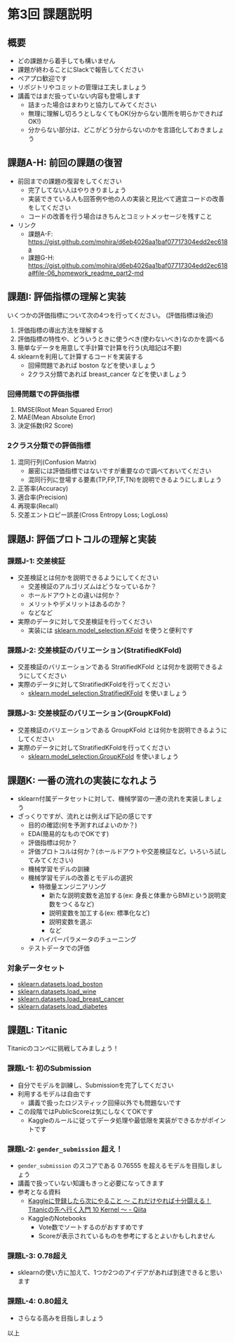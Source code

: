 第3回 課題説明
===================

## 概要
- どの課題から着手しても構いません
- 課題が終わることにSlackで報告してください
- ペアプロ歓迎です
- リポジトリやコミットの管理は工夫しましょう
- 講義ではまだ扱っていない内容も登場します
    - 詰まった場合はまわりと協力してみてください
    - 無理に理解し切ろうとしなくてもOK(分からない箇所を明らかできればOK!)
    - 分からない部分は、どこがどう分からないのかを言語化しておきましょう

## 課題A-H: 前回の課題の復習
- 前回までの課題の復習をしてください
  - 完了してない人はやりきりましょう
  - 実装できている人も回答例や他の人の実装と見比べて適宜コードの改善をしてください
  - コードの改善を行う場合はきちんとコミットメッセージを残すこと
- リンク   
  - 課題A-F: https://gist.github.com/mohira/d6eb4026aa1baf07717304edd2ec618a
  - 課題G-H: https://gist.github.com/mohira/d6eb4026aa1baf07717304edd2ec618a#file-06_homework_readme_part2-md

## 課題I: 評価指標の理解と実装
いくつかの評価指標について次の4つを行ってください。
(評価指標は後述)

1. 評価指標の導出方法を理解する
2. 評価指標の特性や、どういうときに使うべき(使わないべき)なのかを調べる
3. 簡単なデータを用意して手計算で計算を行う(丸暗記は不要)
4. sklearnを利用して計算するコードを実装する
    - 回帰問題であれば boston などを使いましょう
    - 2クラス分類であれば breast_cancer などを使いましょう

### 回帰問題での評価指標
1. RMSE(Root Mean Squared Error)
2. MAE(Mean Absolute Error)
3. 決定係数(R2 Score)

### 2クラス分類での評価指標
1. 混同行列(Confusion Matrix)
    - 厳密には評価指標ではないですが重要なので調べておいてください
    - 混同行列に登場する要素(TP,FP,TF,TN)を説明できるようにしましょう
2. 正答率(Accuracy)
3. 適合率(Precision)
4. 再現率(Recall) 
5. 交差エントロピー誤差(Cross Entropy Loss; LogLoss)


## 課題J: 評価プロトコルの理解と実装
### 課題J-1: 交差検証
- 交差検証とは何かを説明できるようにしてください
    - 交差検証のアルゴリズムはどうなっているか？
    - ホールドアウトとの違いは何か？
    - メリットやデメリットはあるのか？
    - などなど
- 実際のデータに対して交差検証を行ってください
    - 実装には [sklearn.model_selection.KFold](https://scikit-learn.org/stable/modules/generated/sklearn.model_selection.KFold.html#sklearn.model_selection.KFold) を使うと便利です
   

### 課題J-2: 交差検証のバリエーション(StratifiedKFold)
- 交差検証のバリエーションである StratifiedKFold とは何かを説明できるようにしてください
- 実際のデータに対してStratifiedKFoldを行ってください
    - [sklearn.model_selection.StratifiedKFold](https://scikit-learn.org/stable/modules/generated/sklearn.model_selection.StratifiedKFold.html#sklearn.model_selection.StratifiedKFold) を使いましょう



### 課題J-3: 交差検証のバリエーション(GroupKFold)
- 交差検証のバリエーションである GroupKFold とは何かを説明できるようにしてください
- 実際のデータに対してStratifiedKFoldを行ってください
    - [sklearn.model_selection.GroupKFold](https://scikit-learn.org/stable/modules/generated/sklearn.model_selection.GroupKFold.html#sklearn.model_selection.GroupKFold) を使いましょう


## 課題K: 一番の流れの実装になれよう
- sklearn付属データセットに対して、機械学習の一連の流れを実装しましょう
- ざっくりですが、流れとは例えば下記の感じです
    - 目的の確認(何を予測すればよいのか？)
    - EDA(簡易的なものでOKです)
    - 評価指標は何か？
    - 評価プロトコルは何か？(ホールドアウトや交差検証など。いろいろ試してみてください)
    - 機械学習モデルの訓練
    - 機械学習モデルの改善とモデルの選択
        - 特徴量エンジニアリング
            - 新たな説明変数を追加する(ex: 身長と体重からBMIという説明変数をつくるなど)
            - 説明変数を加工する(ex: 標準化など)
            - 説明変数を選ぶ
            - など
        - ハイパーパラメータのチューニング
    - テストデータでの評価

### 対象データセット
- [sklearn.datasets.load_boston](https://scikit-learn.org/stable/modules/generated/sklearn.datasets.load_boston.html#sklearn.datasets.load_boston)
- [sklearn.datasets.load_wine](https://scikit-learn.org/stable/modules/generated/sklearn.datasets.load_wine.html#sklearn.datasets.load_wine)
- [sklearn.datasets.load_breast_cancer](https://scikit-learn.org/stable/modules/generated/sklearn.datasets.load_breast_cancer.html#sklearn.datasets.load_breast_cancer)
- [sklearn.datasets.load_diabetes](https://scikit-learn.org/stable/modules/generated/sklearn.datasets.load_diabetes.html#sklearn.datasets.load_diabetes)


## 課題L: Titanic
Titanicのコンペに挑戦してみましょう！

### 課題L-1: 初のSubmission
- 自分でモデルを訓練し、Submissionを完了してください
- 利用するモデルは自由です
    - 講義で扱ったロジスティック回帰以外でも問題ないです
- この段階ではPublicScoreは気にしなくてOKです
    - Kaggleのルールに従ってデータ処理や最低限を実装ができるかがポイントです    

### 課題L-2: `gender_submission` 超え！
- `gender_submission` のスコアである 0.76555 を超えるモデルを目指しましょう
- 講義で扱っていない知識もきっと必要になってきます
- 参考となる資料
    - [Kaggleに登録したら次にやること ～ これだけやれば十分闘える！Titanicの先へ行く入門 10 Kernel ～ \- Qiita](https://qiita.com/upura/items/3c10ff6fed4e7c3d70f0)
    - KaggleのNotebooks
        - Vote数でソートするのがおすすめです
        - Scoreが表示されているものを参考にするとよいかもしれません
 

### 課題L-3: 0.78超え
- sklearnの使い方に加えて、1つか2つのアイデアがあれば到達できると思います

### 課題L-4: 0.80超え
- さらなる高みを目指しましょう



以上

